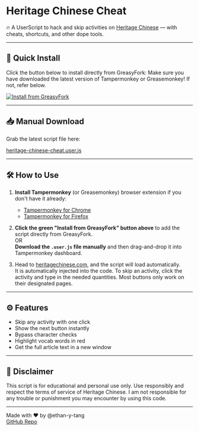 # Heritage Chinese Cheat

🔥 A UserScript to hack and skip activities on [Heritage Chinese](https://heritagechinese.com) — with cheats, shortcuts, and other dope tools.

---

## 🚀 Quick Install

Click the button below to install directly from GreasyFork:
Make sure you have downloaded the latest version of Tampermonkey or Greasemonkey! If not, refer below.

[![Install from GreasyFork](https://img.shields.io/badge/Install-GreasyFork-brightgreen?style=for-the-badge&logo=greasyfork)](https://greasyfork.org/en/scripts/541132-heritage-chinese-cheat)

---

## 📥 Manual Download

Grab the latest script file here:

[heritage-chinese-cheat.user.js](https://greasyfork.org/scripts/541132.user.js)

---

## 🛠 How to Use

1. **Install Tampermonkey** (or Greasemonkey) browser extension if you don't have it already:  
   - [Tampermonkey for Chrome](https://tampermonkey.net/?ext=dhdg&browser=chrome)  
   - [Tampermonkey for Firefox](https://tampermonkey.net/?ext=dhdg&browser=firefox)

2. **Click the green "Install from GreasyFork" button above** to add the script directly from GreasyFork.  
   OR  
   **Download the `.user.js` file manually** and then drag-and-drop it into Tampermonkey dashboard.

3. Head to [heritagechinese.com](https://heritagechinese.com), and the script will load automatically.  
   It is automatically injected into the code. 
   To skip an activity, click the activity and type in the needed quantities.
   Most buttons only work on their designated pages.

---

## ⚙️ Features

- Skip any activity with one click  
- Show the next button instantly  
- Bypass character checks  
- Highlight vocab words in red  
- Get the full article text in a new window  

---

## 📢 Disclaimer

This script is for educational and personal use only. Use responsibly and respect the terms of service of Heritage Chinese.
I am not responsible for any trouble or punishment you may encounter by using this code.

---

Made with ❤️ by @ethan-y-tang  
[GitHub Repo](https://github.com/ethan-y-tang/heritage-chinese-cheat)
